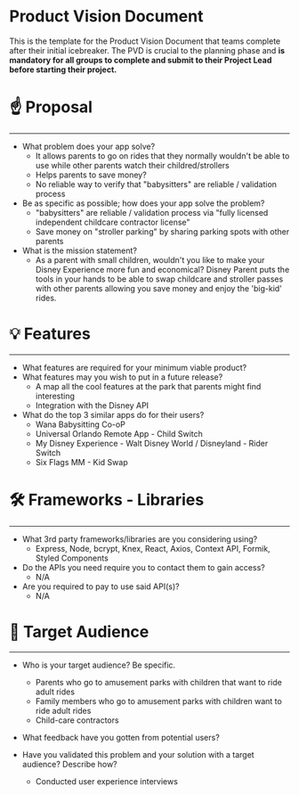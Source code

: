 # Product Vision Document

This is the template for the Product Vision Document that teams complete after their initial icebreaker. The PVD is crucial to the planning phase and **is mandatory for all groups to complete and submit to their Project Lead before starting their project.**

# ☝️ Proposal

---

- What problem does your app solve?
  - It allows parents to go on rides that they normally wouldn't be able to use while other parents watch their childred/strollers
  - Helps parents to save money?
  - No reliable way to verify that "babysitters" are reliable / validation process
- Be as specific as possible; how does your app solve the problem?
  - "babysitters" are reliable / validation process via "fully licensed independent childcare contractor license"
  - Save money on "stroller parking" by sharing parking spots with other parents
- What is the mission statement?
  - As a parent with small children, wouldn't you like to make your Disney Experience more fun and economical? Disney Parent puts the tools in your hands to be able to swap childcare and stroller passes with other parents allowing you save money and enjoy the 'big-kid' rides.

# 💡 Features

---

- What features are required for your minimum viable product?
- What features may you wish to put in a future release?
  - A map all the cool features at the park that parents might find interesting
  - Integration with the Disney API
- What do the top 3 similar apps do for their users?
  - Wana Babysitting Co-oP
  - Universal Orlando Remote App - Child Switch
  - My Disney Experience - Walt Disney World / Disneyland - Rider Switch
  - Six Flags MM - Kid Swap

# 🛠 Frameworks - Libraries

---

- What 3rd party frameworks/libraries are you considering using?
  - Express, Node, bcrypt, Knex, React, Axios, Context API, Formik, Styled Components
- Do the APIs you need require you to contact them to gain access?
  - N/A
- Are you required to pay to use said API(s)?
  - N/A

# 🎯 Target Audience

---

- Who is your target audience? Be specific.

  - Parents who go to amusement parks with children that want to ride adult rides
  - Family members who go to amusement parks with children want to ride adult rides
  - Child-care contractors

- What feedback have you gotten from potential users?

- Have you validated this problem and your solution with a target audience? Describe how?
  - Conducted user experience interviews
